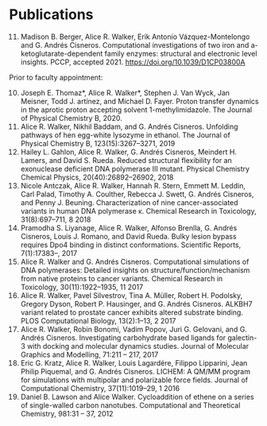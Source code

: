 # Publications

11. Madison B. Berger, Alice R. Walker, Erik Antonio Vázquez-Montelongo and G. Andrés Cisneros.
Computational investigations of two iron and a-ketoglutarate-dependent family enzymes: structural
and electronic level insights. PCCP, accepted 2021. https://doi.org/10.1039/D1CP03800A

Prior to faculty appointment:

10. Joseph E. Thomaz*, Alice R. Walker*, Stephen J. Van Wyck, Jan Meisner, Todd J. artínez, and Michael D. Fayer. Proton transfer dynamics in the aprotic proton accepting solvent 1-methylimidazole. The Journal of Physical Chemistry B, 2020.
9. Alice R. Walker, Nikhil Baddam, and G. Andrés Cisneros. Unfolding pathways of hen egg-white lysozyme in ethanol. The Journal of Physical Chemistry B, 123(15):3267–3271, 2019
8. Hailey L. Gahlon, Alice R. Walker, G. Andrés Cisneros, Meindert H. Lamers, and David S. Rueda. Reduced structural flexibility for an exonuclease deficient DNA polymerase III mutant. Physical Chemistry Chemical Physics, 20(40):26892–26902, 2018
7. Nicole Antczak, Alice R. Walker, Hannah R. Stern, Emmett M. Leddin, Carl Palad, Timothy A. Coulther, Rebecca J. Swett, G. Andrés Cisneros, and Penny J. Beuning. Characterization of
nine cancer-associated variants in human DNA polymerase κ. Chemical Research in Toxicology, 31(8):697–711, 8 2018
6. Pramodha S. Liyanage, Alice R. Walker, Alfonso Brenlla, G. Andrés Cisneros, Louis J. Romano, and David Rueda. Bulky lesion bypass requires Dpo4 binding in distinct conformations. Scientific Reports, 7(1):17383–, 2017
5. Alice R. Walker and G. Andrés Cisneros. Computational simulations of DNA polymerases: Detailed insights on structure/function/mechanism from native proteins to cancer variants. Chemical Research in Toxicology, 30(11):1922–1935, 11 2017
4. Alice R. Walker, Pavel Silvestrov, Tina A. Müller, Robert H. Podolsky, Gregory Dyson, Robert P. Hausinger, and G. Andrés Cisneros. ALKBH7 variant related to prostate cancer exhibits altered substrate binding. PLOS Computational Biology, 13(2):1–13, 2 2017
3. Alice R. Walker, Robin Bonomi, Vadim Popov, Juri G. Gelovani, and G. Andrés Cisneros. Investigating carbohydrate based ligands for galectin-3 with docking and molecular dynamics studies. Journal of Molecular Graphics and Modelling, 71:211 – 217, 2017
2. Eric G. Kratz, Alice R. Walker, Louis Lagardére, Filippo Lipparini, Jean Philip Piquemal, and G. Andrés Cisneros. LICHEM: A QM/MM program for simulations with multipolar and polarizable force fields. Journal of Computational Chemistry, 37(11):1019–29, 1 2016
1. Daniel B. Lawson and Alice Walker. Cycloaddition of ethene on a series of single-walled carbon nanotubes. Computational and Theoretical Chemistry, 981:31 – 37, 2012
